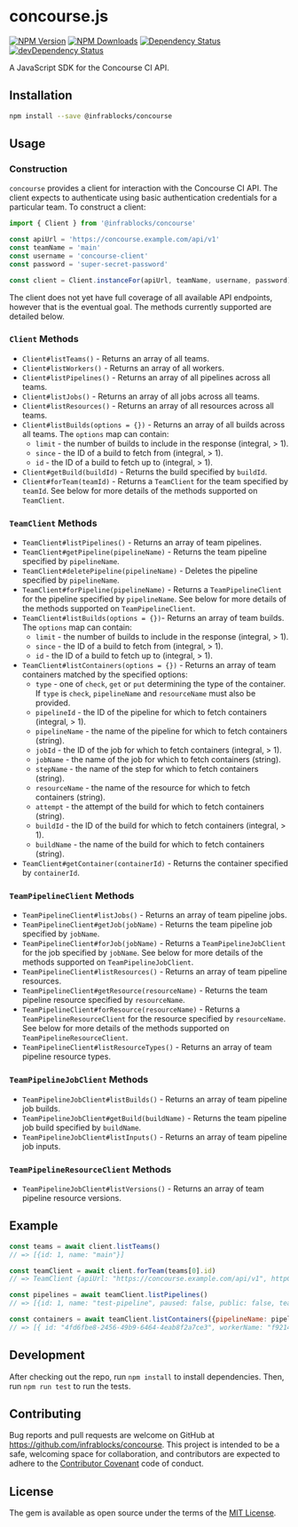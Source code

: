 # concourse.js 

[![NPM Version](https://img.shields.io/npm/v/@infrablocks/concourse.svg)](https://www.npmjs.com/package/@infrablocks/concourse)
[![NPM Downloads](https://img.shields.io/npm/dm/@infrablocks/concourse.svg)](http://npm-stat.com/charts.html?package=@infrablocks/concourse)
[![Dependency Status](https://david-dm.org/infrablocks/concourse.js/status.svg)](https://david-dm.org/infrablocks/concourse.js#info=dependencies)
[![devDependency Status](https://david-dm.org/infrablocks/concourse.js/dev-status.svg)](https://david-dm.org/infrablocks/concourse.js#info=devDependencies)

A JavaScript SDK for the Concourse CI API.

## Installation

```bash
npm install --save @infrablocks/concourse
```

## Usage

### Construction

`concourse` provides a client for interaction with the Concourse CI API. The 
client expects to authenticate using basic authentication credentials for a
particular team. To construct a client:

```javascript
import { Client } from '@infrablocks/concourse'

const apiUrl = 'https://concourse.example.com/api/v1'
const teamName = 'main'
const username = 'concourse-client'
const password = 'super-secret-password'

const client = Client.instanceFor(apiUrl, teamName, username, password)
```

The client does not yet have full coverage of all available API endpoints, 
however that is the eventual goal. The methods currently supported are 
detailed below.

### `Client` Methods 

* `Client#listTeams()` - Returns an array of all teams.
* `Client#listWorkers()` - Returns an array of all workers.
* `Client#listPipelines()` - Returns an array of all pipelines across all teams.
* `Client#listJobs()` - Returns an array of all jobs across all teams.
* `Client#listResources()` - Returns an array of all resources across all teams. 
* `Client#listBuilds(options = {})` - Returns an array of all builds across all 
  teams. The `options` map can contain:
  * `limit` - the number of builds to include in the response (integral, > 1).
  * `since` - the ID of a build to fetch from (integral, > 1).
  * `id` - the ID of a build to fetch up to (integral, > 1).
* `Client#getBuild(buildId)` - Returns the build specified by `buildId`.
* `Client#forTeam(teamId)` - Returns a `TeamClient` for the team specified by 
  `teamId`. See below for more details of the methods supported on `TeamClient`.
  
### `TeamClient` Methods

* `TeamClient#listPipelines()` - Returns an array of team pipelines.
* `TeamClient#getPipeline(pipelineName)` - Returns the team pipeline specified 
  by `pipelineName`.
* `TeamClient#deletePipeline(pipelineName)` - Deletes the pipeline specified by
  `pipelineName`.
* `TeamClient#forPipeline(pipelineName)` - Returns a `TeamPipelineClient` for 
  the pipeline specified by `pipelineName`. See below for more details of the 
  methods supported on `TeamPipelineClient`.
* `TeamClient#listBuilds(options = {})`- Returns an array of team builds. The 
  `options` map can contain:
  * `limit` - the number of builds to include in the response (integral, > 1).
  * `since` - the ID of a build to fetch from (integral, > 1).
  * `id` - the ID of a build to fetch up to (integral, > 1).
* `TeamClient#listContainers(options = {})` - Returns an array of team
  containers matched by the specified options:
  * `type` - one of `check`, `get` or `put` determining the type of the 
    container. If `type` is `check`, `pipelineName` and `resourceName` must also
    be provided.
  * `pipelineId` - the ID of the pipeline for which to fetch containers 
    (integral, > 1).
  * `pipelineName` - the name of the pipeline for which to fetch containers 
    (string).
  * `jobId` - the ID of the job for which to fetch containers (integral, > 1).
  * `jobName` - the name of the job for which to fetch containers (string). 
  * `stepName` - the name of the step for which to fetch containers (string).
  * `resourceName` - the name of the resource for which to fetch containers 
    (string).
  * `attempt` - the attempt of the build for which to fetch containers (string).
  * `buildId` - the ID of the build for which to fetch containers 
    (integral, > 1).
  * `buildName` - the name of the build for which to fetch containers (string).
* `TeamClient#getContainer(containerId)` - Returns the container specified by 
  `containerId`.

### `TeamPipelineClient` Methods

* `TeamPipelineClient#listJobs()` - Returns an array of team pipeline jobs.
* `TeamPipelineClient#getJob(jobName)` - Returns the team pipeline job 
  specified by `jobName`.
* `TeamPipelineClient#forJob(jobName)` - Returns a `TeamPipelineJobClient` for 
  the job specified by `jobName`. See below for more details of the 
  methods supported on `TeamPipelineJobClient`.
* `TeamPipelineClient#listResources()` - Returns an array of team pipeline 
   resources.
* `TeamPipelineClient#getResource(resourceName)` - Returns the team pipeline 
  resource specified by `resourceName`.
* `TeamPipelineClient#forResource(resourceName)` - Returns a 
  `TeamPipelineResourceClient` for the resource specified by `resourceName`. 
  See below for more details of the methods supported on 
  `TeamPipelineResourceClient`.
* `TeamPipelineClient#listResourceTypes()` - Returns an array of team pipeline 
  resource types.

### `TeamPipelineJobClient` Methods

* `TeamPipelineJobClient#listBuilds()` - Returns an array of team pipeline job 
  builds.
* `TeamPipelineJobClient#getBuild(buildName)` - Returns the team pipeline job 
  build specified by `buildName`.
* `TeamPipelineJobClient#listInputs()` - Returns an array of team pipeline job 
  inputs.
  
### `TeamPipelineResourceClient` Methods
  
* `TeamPipelineJobClient#listVersions()` - Returns an array of team pipeline 
  resource versions.


## Example

```javascript
const teams = await client.listTeams()
// => [{id: 1, name: "main"}] 

const teamClient = await client.forTeam(teams[0].id)
// => TeamClient {apiUrl: "https://concourse.example.com/api/v1", httpClient: ..., team: {...}

const pipelines = await teamClient.listPipelines()
// => [{id: 1, name: "test-pipeline", paused: false, public: false, teamName: "main" }]

const containers = await teamClient.listContainers({pipelineName: pipelines[0].name})
// => [{ id: "4fd6fbe8-2456-49b9-6464-4eab8f2a7ce3", workerName: "f9214ff6a574", type: "check"}]
```

## Development

After checking out the repo, run `npm install` to install dependencies. Then, 
run `npm run test` to run the tests. 

## Contributing

Bug reports and pull requests are welcome on GitHub at 
https://github.com/infrablocks/concourse. This project is intended to be a
safe, welcoming space for collaboration, and contributors are expected to adhere
to the [Contributor Covenant](http://contributor-covenant.org) code of conduct.

## License

The gem is available as open source under the terms of the 
[MIT License](http://opensource.org/licenses/MIT).
